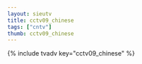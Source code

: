 ```yaml
--- 
layout: sieutv
title: cctv09_chinese
tags: ["cntv"]
thumb: cctv09_chinese
---
```

{% include tvadv key="cctv09_chinese" %}
